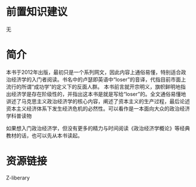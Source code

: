 
# 前置知识建议
无
# 简介
本书于2012年出版，最初只是一个系列网文，因此内容上通俗易懂，特别适合政治经济学的入门者阅读。书名中的卢瑟即英语中“loser”的音译，代指目前市面上流行的所谓“成功学”的定义下的反面人群。
本书前言就开宗明义，旗帜鲜明地指出经济学是存在阶级性的，并指出这本书是就是写给“loser”的。全文通俗易懂地讲述了马克思主义政治经济学的核心内容，阐述了资本主义的生产过程，最后论述资本主义经济体系下发生经济危机的必然性。可以看作是一本面向大众的政治经济学科普读物

如果想入门政治经济学，但没有更多的精力与时间阅读《政治经济学概论》等经典教材的话，也可以先从本书读起。
# 资源链接
Z-liberary


